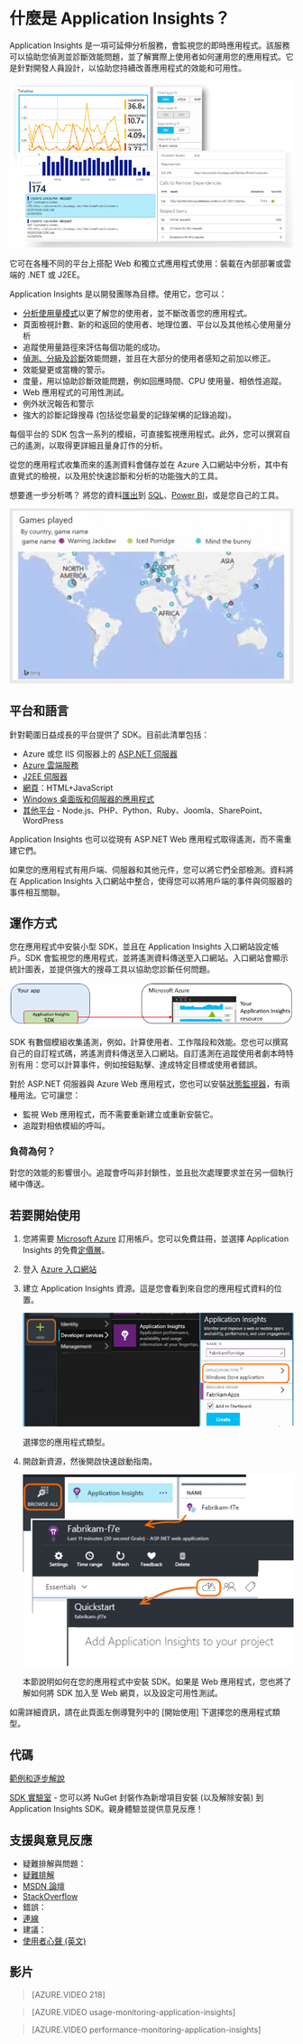 <properties 
	pageTitle="什麼是 Application Insights？" 
	description="追蹤即時 Web 或裝置應用程式的使用情况和效能。偵測、分級和診斷問題。持續監視並改善您的使用者的成功。" 
	services="application-insights" 
    documentationCenter=""
	authors="alancameronwills" 
	manager="douge"/>

<tags 
	ms.service="application-insights" 
	ms.workload="tbd" 
	ms.tgt_pltfrm="ibiza" 
	ms.devlang="na" 
	ms.topic="article" 
	ms.date="11/23/2015" 
	ms.author="awills"/>
 
# 什麼是 Application Insights？

Application Insights 是一項可延伸分析服務，會監視您的即時應用程式。該服務可以協助您偵測並診斷效能問題，並了解實際上使用者如何運用您的應用程式。它是針對開發人員設計，以協助您持續改善應用程式的效能和可用性。

![製作使用者活動統計資料的圖表，或深入特定事件。](./media/app-insights-overview/00-sample.png)

它可在各種不同的平台上搭配 Web 和獨立式應用程式使用：裝載在內部部署或雲端的 .NET 或 J2EE。

Application Insights 是以開發團隊為目標。使用它，您可以：

* [分析使用量模式][knowUsers]以更了解您的使用者，並不斷改善您的應用程式。 
 * 頁面檢視計數、新的和返回的使用者、地理位置、平台以及其他核心使用量分析
 * 追蹤使用量路徑來評估每個功能的成功。
* [偵測、分級及診斷][detect]效能問題，並且在大部分的使用者感知之前加以修正。
 *  效能變更或當機的警示。
 *  度量，用以協助診斷效能問題，例如回應時間、CPU 使用量、相依性追蹤。
 *  Web 應用程式的可用性測試。
 *  例外狀況報告和警示
 *  強大的診斷記錄搜尋 (包括從您最愛的記錄架構的記錄追蹤)。

每個平台的 SDK 包含一系列的模組，可直接監視應用程式。此外，您可以撰寫自己的遙測，以取得更詳細且量身訂作的分析。

從您的應用程式收集而來的遙測資料會儲存並在 Azure 入口網站中分析，其中有直覺式的檢視，以及用於快速診斷和分析的功能強大的工具。



想要進一步分析嗎？ 將您的資料[匯出](app-insights-export-telemetry.md)到 [SQL](app-insights-code-sample-export-telemetry-sql-database.md)、[Power BI](app-insights-export-power-bi.md)，或是您自己的工具。

![在 Power BI 中檢視資料](./media/app-insights-overview/210.png)

## 平台和語言

針對範圍日益成長的平台提供了 SDK。目前此清單包括：

 * Azure 或您 IIS 伺服器上的 [ASP.NET 伺服器][greenbrown]
 * [Azure 雲端服務](app-insights-cloudservices.md)
 * [J2EE 伺服器][java]
 * [網頁][client]：HTML+JavaScript
 * [Windows 桌面版和伺服器的應用程式][desktop]
 * [其他平台][platforms] - Node.js、PHP、Python、Ruby、Joomla、SharePoint、WordPress

Application Insights 也可以從現有 ASP.NET Web 應用程式取得遙測，而不需重建它們。

如果您的應用程式有用戶端、伺服器和其他元件，您可以將它們全部檢測。資料將在 Application Insights 入口網站中整合，使得您可以將用戶端的事件與伺服器的事件相互關聯。


## 運作方式

您在應用程式中安裝小型 SDK，並且在 Application Insights 入口網站設定帳戶。SDK 會監視您的應用程式，並將遙測資料傳送至入口網站。入口網站會顯示統計圖表，並提供強大的搜尋工具以協助您診斷任何問題。

![您的應用程式中的 Application Insights SDK 會將遙測傳送到 Azure 入口網站中的 Application Insights 資源。](./media/app-insights-overview/01-scheme.png)

SDK 有數個模組收集遙測，例如，計算使用者、工作階段和效能。您也可以撰寫自己的自訂程式碼，將遙測資料傳送至入口網站。自訂遙測在追蹤使用者劇本時特別有用：您可以計算事件，例如按鈕點擊、達成特定目標或使用者錯誤。

對於 ASP.NET 伺服器與 Azure Web 應用程式，您也可以安裝[狀態監視器][redfield]，有兩種用法。它可讓您：

* 監視 Web 應用程式，而不需要重新建立或重新安裝它。
* 追蹤對相依模組的呼叫。



### 負荷為何？

對您的效能的影響很小。追蹤會呼叫非封鎖性，並且批次處理要求並在另一個執行緒中傳送。



## 若要開始使用

1. 您將需要 [Microsoft Azure](http://azure.com) 訂用帳戶。您可以免費註冊，並選擇 Application Insights 的免費[定價層](https://azure.microsoft.com/pricing/details/application-insights/)。

2. 登入 [Azure 入口網站](http://portal.azure.com)
3. 建立 Application Insights 資源。這是您會看到來自您的應用程式資料的位置。

    ![[加入]、[開發人員服務]、[Application Insights]。](./media/app-insights-overview/11-new.png)

    選擇您的應用程式類型。

4. 開啟新資源，然後開啟快速啟動指南。
    
    ![瀏覽，](./media/app-insights-overview/quickstart.png)

    本節說明如何在您的應用程式中安裝 SDK。如果是 Web 應用程式，您也將了解如何將 SDK 加入至 Web 網頁，以及設定可用性測試。


如需詳細資訊，請在此頁面左側導覽列中的 [開始使用] 下選擇您的應用程式類型。

## 代碼


[範例和逐步解說](app-insights-code-samples.md)

[SDK 實驗室](https://www.myget.org/gallery/applicationinsights-sdk-labs) - 您可以將 NuGet 封裝作為新增項目安裝 (以及解除安裝) 到 Application Insights SDK。親身體驗並提供意見反應！


## 支援與意見反應

* 疑難排解與問題：
 * [疑難排解][qna]
 * [MSDN 論壇](https://social.msdn.microsoft.com/Forums/vstudio/zh-TW/home?forum=ApplicationInsights)
 * [StackOverflow](http://stackoverflow.com/questions/tagged/ms-application-insights)
* 錯誤：
 * [連線](https://connect.microsoft.com/VisualStudio/Feedback/LoadSubmitFeedbackForm?FormID=6076)
* 建議：
 * [使用者心聲 (英文)](http://visualstudio.uservoice.com/forums/121579-visual-studio/category/77108-application-insights)


## 影片


> [AZURE.VIDEO 218]

> [AZURE.VIDEO usage-monitoring-application-insights]

> [AZURE.VIDEO performance-monitoring-application-insights]


<!--Link references-->

[android]: https://github.com/Microsoft/ApplicationInsights-Android
[azure]: ../insights-perf-analytics.md
[client]: app-insights-javascript.md
[desktop]: app-insights-windows-desktop.md
[detect]: app-insights-detect-triage-diagnose.md
[greenbrown]: app-insights-asp-net.md
[ios]: https://github.com/Microsoft/ApplicationInsights-iOS
[java]: app-insights-java-get-started.md
[knowUsers]: app-insights-overview-usage.md
[platforms]: app-insights-platforms.md
[portal]: http://portal.azure.com/
[qna]: app-insights-troubleshoot-faq.md
[redfield]: app-insights-monitor-performance-live-website-now.md
[windows]: app-insights-windows-get-started.md

 

<!---HONumber=AcomDC_1203_2015-->